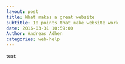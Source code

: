 ```yaml
---
layout: post
title: What makes a great website
subtitle: 10 points that make website work
date: 2016-03-31 10:59:00
Author: Andreas Adhen
categories: web-help
---
```


test